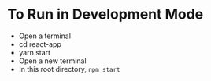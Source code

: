 # To Run in Development Mode
 - Open a terminal
 - cd react-app
 - yarn start
 - Open a new terminal
 - In this root directory, `npm start`
